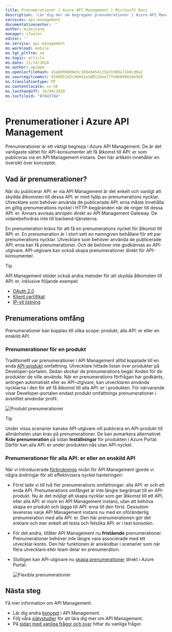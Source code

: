 ```yaml
---
title: Prenumerationer i Azure API Management | Microsoft Docs
description: 'Lär dig mer om begreppet prenumerationer i Azure API Management. Konsumenter får åtkomst till API: er med hjälp av prenumerationer i Azure API Management.'
services: api-management
documentationcenter: ''
author: miaojiang
manager: cfowler
editor: ''
ms.service: api-management
ms.workload: mobile
ms.tgt_pltfrm: na
ms.topic: article
ms.date: 11/14/2018
ms.author: apimpm
ms.openlocfilehash: d1ab8990d0e5c389e0454c23a31989a71b0cd9a2
ms.sourcegitcommit: 829d951d5c90442a38012daaf77e86046018e5b9
ms.translationtype: MT
ms.contentlocale: sv-SE
ms.lasthandoff: 10/09/2020
ms.locfileid: "87843784"
---
```

# <a name="subscriptions-in-azure-api-management"></a>Prenumerationer i Azure API Management

Prenumerationer är ett viktigt begrepp i Azure API Management. De är det vanligaste sättet för API-konsumenter att få åtkomst till API: er som publiceras via en API Management instans. Den här artikeln innehåller en översikt över konceptet.

## <a name="what-are-subscriptions"></a>Vad är prenumerationer?

När du publicerar API: er via API Management är det enkelt och vanligt att skydda åtkomsten till dessa API: er med hjälp av prenumerations nycklar. Utvecklare som behöver använda de publicerade API: erna måste innehålla en giltig prenumerations nyckel i HTTP-begäranden när de ringer till dessa API: er. Annars avvisas anropen direkt av API Management Gateway. De vidarebefordras inte till backend-tjänsterna.

En prenumeration krävs för att få en prenumerations nyckel för åtkomst till API: er. En prenumeration är i stort sett en namngiven behållare för ett par prenumerations nycklar. Utvecklare som behöver använda de publicerade API: erna kan få prenumerationer. Och de behöver inte godkännas av API-utgivare. API-utgivare kan också skapa prenumerationer direkt för API-konsumenter.

> [!TIP]
> API Management stöder också andra metoder för att skydda åtkomsten till API: er, inklusive följande exempel:
> - [OAuth 2.0](api-management-howto-protect-backend-with-aad.md)
> - [Klient certifikat](api-management-howto-mutual-certificates-for-clients.md)
> - [IP-vit listning](./api-management-access-restriction-policies.md#RestrictCallerIPs)

## <a name="scope-of-subscriptions"></a>Prenumerations omfång

Prenumerationer kan kopplas till olika scope: produkt, alla API: er eller en enskild API.

### <a name="subscriptions-for-a-product"></a>Prenumerationer för en produkt

Traditionellt var prenumerationer i API Management alltid kopplade till en enda [API-produkt](api-management-terminology.md) omfattning. Utvecklare hittade listan över produkter på Developer-portalen. Sedan skickar de prenumerations begär Anden för de produkter de ville använda. När en prenumerations förfrågan har godkänts, antingen automatiskt eller av API-utgivare, kan utvecklaren använda nycklarna i den för att få åtkomst till alla API: er i produkten. För närvarande visar Developer-portalen endast produkt omfattnings prenumerationer i avsnittet användar profil. 

![Produkt prenumerationer](./media/api-management-subscriptions/product-subscription.png)

> [!TIP]
> Under vissa scenarier kanske API-utgivare vill publicera en API-produkt till allmänheten utan krav på prenumerationer. De kan avmarkera alternativet **Kräv prenumeration** på sidan **Inställningar** för produkten i Azure Portal. Därför kan alla API: er under produkten nås utan API-nyckel.

### <a name="subscriptions-for-all-apis-or-an-individual-api"></a>Prenumerationer för alla API: er eller en enskild API

När vi introducerade [förbruknings](https://aka.ms/apimconsumptionblog) nivån för API Management gjorde vi några ändringar för att effektivisera nyckel hanteringen:
- Först lade vi till två fler prenumerations omfattningar: alla API: er och ett enda API. Prenumerations omfånget är inte längre begränsat till en API-produkt. Nu är det möjligt att skapa nycklar som ger åtkomst till ett API, eller alla API: er inom en API Management instans, utan att behöva skapa en produkt och lägga till API: erna till den först. Dessutom levereras varje API Management instans nu med en oföränderlig prenumeration med alla API: er. Den här prenumerationen gör det enklare och mer enkelt att testa och felsöka API: er i test konsolen.

- För det andra, tillåter API Management nu **fristående** prenumerationer. Prenumerationer behöver inte längre vara associerade med ett utvecklar-konto. Den här funktionen är användbar i scenarier som när flera utvecklare eller team delar en prenumeration.

- Slutligen kan API-utgivare nu [skapa prenumerationer](api-management-howto-create-subscriptions.md) direkt i Azure Portal:

    ![Flexibla prenumerationer](./media/api-management-subscriptions/flexible-subscription.png)

## <a name="next-steps"></a>Nästa steg
Få mer information om API Management:

+ Lär dig andra [koncept](api-management-terminology.md) i API Management.
+ Följ våra [självstudier](import-and-publish.md) för att lära dig mer om API Management.
+ På [sidan med vanliga frågor och svar](api-management-faq.md) hittar du vanliga frågor.
